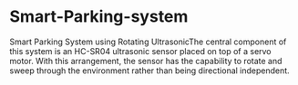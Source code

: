 # Smart-Parking-system
Smart Parking System using Rotating UltrasonicThe central component of this system is an HC-SR04 ultrasonic sensor placed on top of a servo motor. With this arrangement, the sensor has the capability to rotate and sweep through the environment rather than being directional independent.
